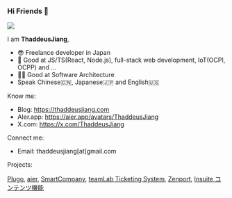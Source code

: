 ### Hi Friends 👋

<img src="https://github-readme-stats.vercel.app/api?username=thaddeusjiang&show_icons=true&icon_color=00a8a6&text_color=00a8a6&bg_color=ffffff&hide_title=true" />

I am **ThaddeusJiang**,

* 😎 Freelance developer in Japan
* 🤘 Good at JS/TS(React, Node.js), full-stack web development, IoT(OCPI, OCPP) and ...
* 🙋‍♂️ Good at Software Architecture
* Speak Chinese🇨🇳, Japanese🇯🇵 and English🇺🇸

Know me:

* Blog: https://thaddeusjiang.com
* AIer.app: https://aier.app/avatars/ThaddeusJiang
* X.com: https://x.com/ThaddeusJiang

Connect me:

* Email: thaddeusjiang[at]gmail.com

Projects: 

[Plugo](https://plugo.co.jp), [aier](https://www.aier.app/), [SmartCompany](https://smartcompany.jp/), [teamLab Ticketing System](https://www.team-lab.com/ticket/), [Zenport](https://zenport.io/), [Insuite コンテンツ機能](https://www.insuite.jp/ise/function/contents/)
